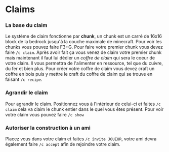 # Claims

### La base du claim

Le système de claim fonctionne par **chunk**, un chunk est un carré de 16x16 block de la bedrock jusqu'à la couche maximale de minecraft. Pour voir les chunks vous pouvez faire F3+G.
Pour faire votre premier chunk vous devez faire `/c claim`. Après avoir fait ça vous venez de claim votre premier chunk mais maintenant il faut lui dédier un *coffre de claim* qui sera le coeur de votre claim. Il vous permettra de l'alimenter en ressource, tel que du cuivre, du fer et bien plus. Pour créer votre coffre de claim vous devez craft un coffre en bois puis y mettre le craft du coffre de claim qui se trouve en faisant `/c recipe`.

### Agrandir le claim

Pour agrandir le claim. Positionnez vous à l'intérieur de celui-ci et faites `/c claim` cela va claim le chunk entier dans le quel vous êtes présent. Pour voir votre claim vous pouvez faire `/c show`

### Autoriser la construction à un ami

Placez vous dans votre claim et faites `/c invite JOUEUR`, votre ami devra également faire `/c accept` afin de rejoindre votre claim.